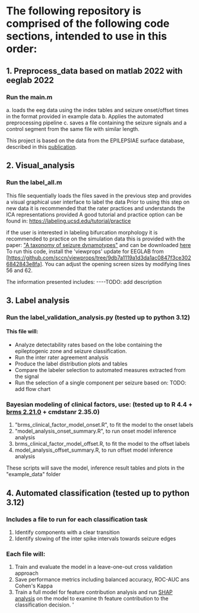 # The following repository is comprised of the following code sections, intended to use in this order:
## 1. Preprocess_data based on matlab 2022 with eeglab 2022
   ### Run the main.m
   a. loads the eeg data using the index tables and seizure onset/offset times in the format provided in example data
   b. Applies the automated preprocessing pipeline
   c. saves a file containing the seizure signals and a control segment from the same file with similar length.

   This project is based on the data from the EPILEPSIAE surface database, described in this [publication](https://pubmed.ncbi.nlm.nih.gov/20863589/). 

## 2. Visual_analysis
   ### Run the label_all.m
   This file sequentially loads the files saved in the previous step and provides a visual graphical user interface to label the data
   Prior to using this step on new data it is recommended that the rater practices and understands the ICA representations provided
   A good tutorial and practice option can be found in: https://labeling.ucsd.edu/tutorial/practice

   if the user is interested in labeling bifurcation morphology it is recommended to practice on the simulation data
   this is provided with the paper: ["A taxonomy of seizure dynamotypes"](https://doi.org/10.7554%2FeLife.55632) and can be downloaded [here](https://doi.org/10.7302/ejhy-5h41)
   To run this code, install the 'viewprops' update for EEGLAB from [https://github.com/sccn/viewprops/tree/9db7a1119a1d3da1ac0847f3ce3026842843e8fa].
   You can adjust the opening screen sizes by modifying lines 56 and 62.

   The information presented includes:
   ----TODO: add description



## 3. Label analysis
   ### Run the label_validation_analysis.py (tested up to python 3.12)
   #### This file will:
   * Analyze detectability rates based on the lobe containing the epileptogenic zone and seizure classification.
   * Run the inter rater agreement analysis
   * Produce the label distribution plots and tables
   * Compare the labeler selection to automated measures extracted from the signal
   * Run the selection of a single component per seizure based on: TODO: add flow chart


   ### Bayesian modeling of clinical factors, use: (tested up to R 4.4 + [brms 2.21.0](https://paul-buerkner.github.io/brms/) + cmdstanr 2.35.0) 
   1. "brms_clinical_factor_model_onset.R", to fit the model to the onset labels
   2. "model_analysis_onset_summary.R", to run onset model inference analysis
   3. brms_clinical_factor_model_offset.R, to fit the model to the offset labels
   4. model_analysis_offset_summary.R, to run offset model inference analysis

These scripts will save the model, inference result tables and plots in the "example_data" folder


## 4. Automated classification (tested up to python 3.12)
   ### Includes a file to run for each classification task
   1. Identify components with a clear transition
   2. Identify slowing of the inter spike intervals towards seizure edges
   
   ### Each file will:
   1. Train and evaluate the model in a leave-one-out cross validation approach
   2. Save performance metrics including balanced accuracy, ROC-AUC ans Cohen's Kappa
   3. Train a full model for feature contribution analysis and run [SHAP analysis](https://shap.readthedocs.io/en/latest/) on the model to examine th feature contribution to the classification decision.
'
